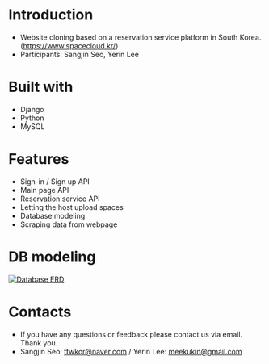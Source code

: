 # Introduction
- Website cloning based on a reservation service platform in South Korea.
(https://www.spacecloud.kr/)
- Participants: Sangjin Seo, Yerin Lee

# Built with
- Django
- Python
- MySQL

# Features
- Sign-in / Sign up API
- Main page API
- Reservation service API
- Letting the host upload spaces
- Database modeling
- Scraping data from webpage

# DB modeling

<a target="_blank" rel="noopener noreferrer" href="https://github.com/wecode-bootcamp-korea/WeSpace_backend/blob/master/wespace.png"><img src="https://github.com/wecode-bootcamp-korea/WeSpace_backend/raw/master/wespace.png" alt="Database ERD" style="max-width:100%;"></a>
# Contacts
- If you have any questions or feedback please contact us via email. Thank you.
- Sangjin Seo: ttwkor@naver.com / Yerin Lee: meekukin@gmail.com
